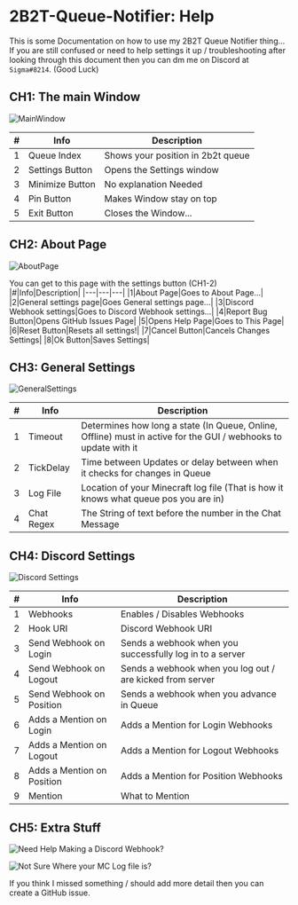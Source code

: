 # **2B2T-Queue-Notifier:** Help

This is some Documentation on how to use my 2B2T Queue Notifier thing...<br/>If you are still confused or need to help settings it up / troubleshooting after looking through this document then you can dm me on Discord at `Sigma#8214`. (Good Luck)

## CH1: The main Window

![MainWindow](https://i.imgur.com/bC0zdMB.png)

|#|Info|Description|
|---|---|---|
|1|Queue Index|Shows your position in 2b2t queue|
|2|Settings Button|Opens the Settings window|
|3|Minimize Button|No explanation Needed|
|4|Pin Button|Makes Window stay on top|
|5|Exit Button|Closes the Window...|

## CH2: About Page

![AboutPage](https://i.imgur.com/RSkRkO3.png)

You can get to this page with the settings button (CH1-2)
|#|Info|Description|
|---|---|---|
|1|About Page|Goes to About Page...|
|2|General settings page|Goes General settings page...|
|3|Discord Webhook settings|Goes to Discord Webhook settings...|
|4|Report Bug Button|Opens GitHub Issues Page|
|5|Opens Help Page|Goes to This Page|
|6|Reset Button|Resets all settings!|
|7|Cancel Button|Cancels Changes Settings|
|8|Ok Button|Saves Settings|

## CH3: General Settings

![GeneralSettings](https://i.imgur.com/sO5iLvw.png)

|#|Info|Description|
|---|---|---|
|1|Timeout|Determines how long a state (In Queue, Online, Offline) must in active for the GUI / webhooks to update with it|
|2|TickDelay|Time between Updates or delay between when it checks for changes in Queue|
|3|Log File|Location of your Minecraft log file (That is how it knows what queue pos you are in)|
|4|Chat Regex|The String of text before the number in the Chat Message|

## CH4: Discord Settings

![Discord Settings](https://i.imgur.com/0qU08rX.png)

|#|Info|Description|
|---|---|---|
|1|Webhooks|Enables / Disables Webhooks|
|2|Hook URI|Discord Webhook URI|
|3|Send Webhook on Login|Sends a webhook when you successfully log in to a server|
|4|Send Webhook on Logout|Sends a webhook when you log out / are kicked from server|
|5|Send Webhook on Position|Sends a webhook when you advance in Queue|
|6|Adds a Mention on Login|Adds a Mention for Login Webhooks|
|7|Adds a Mention on Logout|Adds a Mention for Logout Webhooks|
|8|Adds a Mention on Position|Adds a Mention for Position Webhooks|
|9|Mention|What to Mention|

## CH5: Extra Stuff

![Need Help Making a Discord Webhook?](https://support.discord.com/hc/en-us/articles/228383668-Intro-to-Webhooks)

![Not Sure Where your MC Log file is?](https://help.minecraft.net/hc/en-us/articles/360035131551-Where-are-Minecraft-files-stored-)

If you think I missed something / should add more detail then you can create a GitHub issue.
